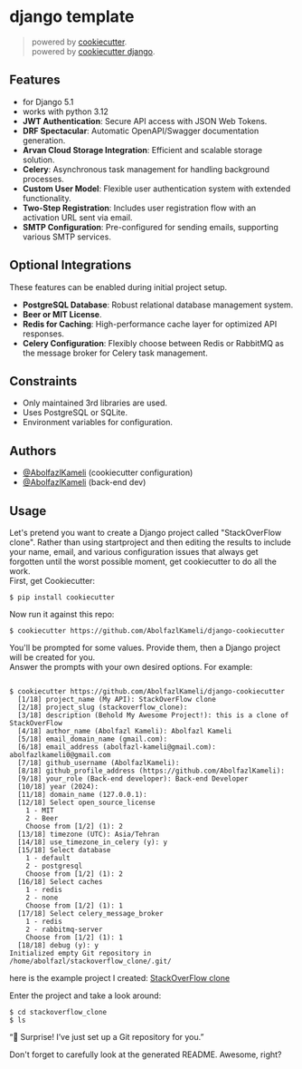 # django template

> powered by [cookiecutter](https://github.com/cookiecutter/cookiecutter). <br>
> powered by [cookiecutter django](https://github.com/cookiecutter/cookiecutter).

## Features

- for Django 5.1
- works with python 3.12
- **JWT Authentication**: Secure API access with JSON Web Tokens.
- **DRF Spectacular**: Automatic OpenAPI/Swagger documentation generation.
- **Arvan Cloud Storage Integration**: Efficient and scalable storage solution.
- **Celery**: Asynchronous task management for handling background processes.
- **Custom User Model**: Flexible user authentication system with extended functionality.
- **Two-Step Registration**: Includes user registration flow with an activation URL sent via email.
- **SMTP Configuration**: Pre-configured for sending emails, supporting various SMTP services.

## Optional Integrations

These features can be enabled during initial project setup.

- **PostgreSQL Database**: Robust relational database management system.
- **Beer or MIT License**.
- **Redis for Caching**: High-performance cache layer for optimized API responses.
- **Celery Configuration**: Flexibly choose between Redis or RabbitMQ as the message broker for Celery task management.

## Constraints

- Only maintained 3rd libraries are used.
- Uses PostgreSQL or SQLite.
- Environment variables for configuration.

## Authors

- [@AbolfazlKameli](https://github.com/AbolfazlKameli/) (cookiecutter configuration)
- [@AbolfazlKameli](https://github.com/AbolfazlKameli/) (back-end dev)

## Usage

Let's pretend you want to create a Django project called "StackOverFlow clone". Rather than using startproject and
then editing the results to include your name, email, and various configuration issues that always get forgotten until
the worst possible moment, get cookiecutter to do all the work.<br>
First, get Cookiecutter:

```shell
$ pip install cookiecutter
```

Now run it against this repo:

```shell
$ cookiecutter https://github.com/AbolfazlKameli/django-cookiecutter
```

You'll be prompted for some values. Provide them, then a Django project will be created for you. <br>
Answer the prompts with your own desired options. For example:

```shell
 
$ cookiecutter https://github.com/AbolfazlKameli/django-cookiecutter
  [1/18] project_name (My API): StackOverFlow clone
  [2/18] project_slug (stackoverflow_clone):
  [3/18] description (Behold My Awesome Project!): this is a clone of StackOverFlow
  [4/18] author_name (Abolfazl Kameli): Abolfazl Kameli
  [5/18] email_domain_name (gmail.com):
  [6/18] email_address (abolfazl-kameli@gmail.com): abolfazlkameli0@gmail.com
  [7/18] github_username (AbolfazlKameli):
  [8/18] github_profile_address (https://github.com/AbolfazlKameli):
  [9/18] your_role (Back-end developer): Back-end Developer
  [10/18] year (2024):
  [11/18] domain_name (127.0.0.1):
  [12/18] Select open_source_license
    1 - MIT
    2 - Beer
    Choose from [1/2] (1): 2
  [13/18] timezone (UTC): Asia/Tehran
  [14/18] use_timezone_in_celery (y): y
  [15/18] Select database
    1 - default
    2 - postgresql
    Choose from [1/2] (1): 2
  [16/18] Select caches
    1 - redis
    2 - none
    Choose from [1/2] (1): 1
  [17/18] Select celery_message_broker
    1 - redis
    2 - rabbitmq-server
    Choose from [1/2] (1): 1
  [18/18] debug (y): y
Initialized empty Git repository in /home/abolfazl/stackoverflow_clone/.git/

```
here is the example project I created: [StackOverFlow clone](https://github.com/AbolfazlKameli/StackOverFlow-Clone.git)

Enter the project and take a look around:

```shell
$ cd stackoverflow_clone
$ ls
```

“🎉 Surprise! I’ve just set up a Git repository for you.”

Don't forget to carefully look at the generated README. Awesome, right?
 
